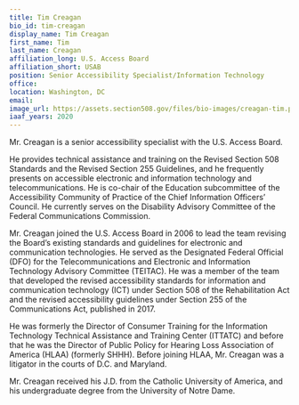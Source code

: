 ```yaml
---
title: Tim Creagan
bio_id: tim-creagan
display_name: Tim Creagan
first_name: Tim
last_name: Creagan
affiliation_long: U.S. Access Board
affiliation_short: USAB
position: Senior Accessibility Specialist/Information Technology
office: 
location: Washington, DC
email: 
image_url: https://assets.section508.gov/files/bio-images/creagan-tim.png
iaaf_years: 2020
---
```

Mr. Creagan is a senior accessibility specialist with the U.S. Access Board.

He provides technical assistance and training on the Revised Section 508 Standards and the Revised Section 255 Guidelines, and he frequently presents on accessible electronic and information technology and telecommunications. He is co-chair of the Education subcommittee of the Accessibility Community of Practice of the Chief Information Officers’ Council. He currently serves on the Disability Advisory Committee of the Federal Communications Commission.

Mr. Creagan joined the U.S. Access Board in 2006 to lead the team revising the Board’s existing standards and guidelines for electronic and communication technologies. He served as the Designated Federal Official (DFO) for the Telecommunications and Electronic and Information Technology Advisory Committee (TEITAC). He was a member of the team that developed the revised accessibility standards for information and communication technology (ICT) under Section 508 of the Rehabilitation Act and the revised accessibility guidelines under Section 255 of the Communications Act, published in 2017.

He was formerly the Director of Consumer Training for the Information Technology Technical Assistance and Training Center (ITTATC) and before that he was the Director of Public Policy for Hearing Loss Association of America (HLAA) (formerly SHHH). Before joining HLAA, Mr. Creagan was a litigator in the courts of D.C. and Maryland.

Mr. Creagan received his J.D. from the Catholic University of America, and his undergraduate degree from the University of Notre Dame.